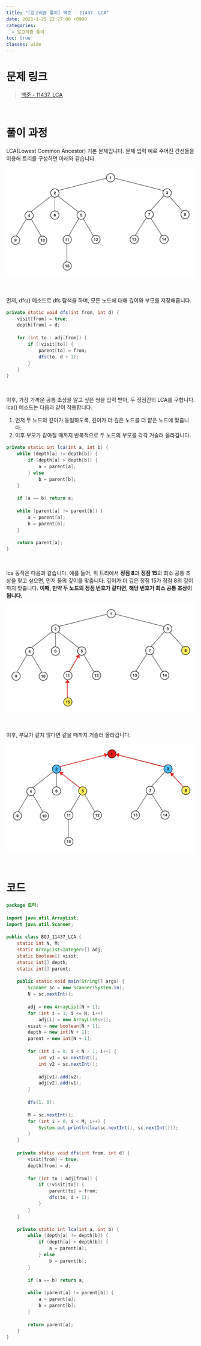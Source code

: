 ```yaml
---
title: "[알고리즘 풀이] 백준 - 11437. LCA"
date: 2021-1-25 22:27:00 +0900
categories:
  - 알고리즘 풀이
toc: true
classes: wide
---
```


# 문제 링크

> [백준 - 11437. LCA](https://www.acmicpc.net/problem/11437)

<br>

# 풀이 과정

LCA(Lowest Common Ancestor) 기본 문제입니다. 문제 입력 예로 주어진 간선들을 이용해 트리를 구성하면 아래와 같습니다.

![/assets/images/백준_11437_LCA1.png](/assets/images/백준_11437_LCA1.png)

<br>

먼저, dfs() 메소드로 dfs 탐색을 하며, 모든 노드에 대해 깊이와 부모를 저장해줍니다.

```java
private static void dfs(int from, int d) {
    visit[from] = true;
    depth[from] = d;

    for (int to : adj[from]) {
        if (!visit[to]) {
            parent[to] = from;
            dfs(to, d + 1);
        }
    }
}
```

<br>

이후, 가장 가까운 공통 조상을 알고 싶은 쌍을 입력 받아, 두 정점간의 LCA를 구합니다. lca() 메소드는 다음과 같이 작동합니다.

1. 먼저 두 노드의 깊이가 동일하도록, 깊이가 더 깊은 노드를 더 얕은 노드에 맞춥니다.
2. 이후 부모가 같아질 때까지 반복적으로 두 노드의 부모를 각각 거슬러 올라갑니다.

```java
private static int lca(int a, int b) {
    while (depth[a] != depth[b]) {
        if (depth[a] > depth[b]) {
            a = parent[a];
        } else
            b = parent[b];
    }

    if (a == b) return a;

    while (parent[a] != parent[b]) {
        a = parent[a];
        b = parent[b];
    }

    return parent[a];
}
```

<br>

lca 동작은 다음과 같습니다. 예를 들어, 위 트리에서 **정점 8**과 **정점 15**의 최소 공통 조상을 찾고 싶으면, 먼저 둘의 깊이를 맞춥니다. 깊이가 더 깊은 정점 15가 정점 8의 깊이까지 맞춥니다. **이때, 만약 두 노드의 정점 번호가 같다면, 해당 번호가 최소 공통 조상이 됩니다.**

![/assets/images/백준_11437_LCA2.png](/assets/images/백준_11437_LCA2.png)

<br>

이후, 부모가 같지 않다면 같을 때까지 거슬러 올라갑니다.

![/assets/images/백준_11437_LCA3.png](/assets/images/백준_11437_LCA3.png)

<br>

# 코드

```java
package 트리;

import java.util.ArrayList;
import java.util.Scanner;

public class BOJ_11437_LCA {
    static int N, M;
    static ArrayList<Integer>[] adj;
    static boolean[] visit;
    static int[] depth;
    static int[] parent;

    public static void main(String[] args) {
        Scanner sc = new Scanner(System.in);
        N = sc.nextInt();

        adj = new ArrayList[N + 1];
        for (int i = 1; i <= N; i++)
            adj[i] = new ArrayList<>();
        visit = new boolean[N + 1];
        depth = new int[N + 1];
        parent = new int[N + 1];

        for (int i = 0; i < N - 1; i++) {
            int v1 = sc.nextInt();
            int v2 = sc.nextInt();

            adj[v1].add(v2);
            adj[v2].add(v1);
        }

        dfs(1, 0);

        M = sc.nextInt();
        for (int i = 0; i < M; i++) {
            System.out.println(lca(sc.nextInt(), sc.nextInt()));
        }
    }

    private static void dfs(int from, int d) {
        visit[from] = true;
        depth[from] = d;

        for (int to : adj[from]) {
            if (!visit[to]) {
                parent[to] = from;
                dfs(to, d + 1);
            }
        }
    }

    private static int lca(int a, int b) {
        while (depth[a] != depth[b]) {
            if (depth[a] > depth[b]) {
                a = parent[a];
            } else
                b = parent[b];
        }

        if (a == b) return a;

        while (parent[a] != parent[b]) {
            a = parent[a];
            b = parent[b];
        }

        return parent[a];
    }
}
```
